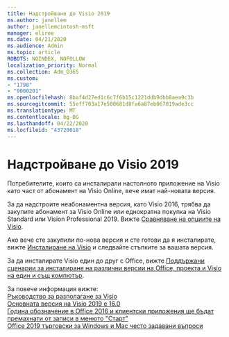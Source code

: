 ```yaml
---
title: Надстройване до Visio 2019
ms.author: janellem
author: janellemcintosh-msft
manager: eliree
ms.date: 04/21/2020
ms.audience: Admin
ms.topic: article
ROBOTS: NOINDEX, NOFOLLOW
localization_priority: Normal
ms.collection: Adm_O365
ms.custom:
- "1798"
- "9000201"
ms.openlocfilehash: 8baf4d27ed1c6c7f6b15c1221ddb9dbb8aea9c3b
ms.sourcegitcommit: 55eff703a17e500681d8fa6a87eb067019ade3cc
ms.translationtype: MT
ms.contentlocale: bg-BG
ms.lasthandoff: 04/22/2020
ms.locfileid: "43720018"
---
```

# <a name="upgrade-to-visio-2019"></a>Надстройване до Visio 2019

Потребителите, които са инсталирали настолното приложение на Visio като част от абонамент на Visio Online, вече имат най-новата версия. 

За да надстроите неабонаментна версия, като Visio 2016, трябва да закупите абонамент за Visio Online или еднократна покупка на Visio Standard или Vision Professional 2019. Вижте [Сравняване на опциите на Visio](https://products.office.com/visio/microsoft-visio-plans-and-pricing-compare-visio-options).

Ако вече сте закупили по-нова версия и сте готови да я инсталирате, вижте [Инсталиране на Visio](https://support.office.com/article/f98f21e3-aa02-4827-9167-ddab5b025710?wt.mc_id=OfficeAdm_ClientDIA_Alchemy1798) и следвайте стъпките за вашата версия. 

За да инсталирате Visio един до друг с Office, вижте [Поддържани сценарии за инсталиране на различни версии на Office, проекта и Visio на един и същ компютър](https://docs.microsoft.com/deployoffice/install-different-office-visio-and-project-versions-on-the-same-computer).

За повече информация вижте:<br>
[Ръководство за разполагане за Visio](https://docs.microsoft.com/deployoffice/deployment-guide-for-visio)<br>
[Основната версия на Visio 2019 е 16.0](https://docs.microsoft.com/deployoffice/office2019/overview#whats-stayed-the-same-in-office-2019)<br>
[Година обозначение в Office 2016 и клиентски приложения ще бъдат премахнати от записи в менюто "Старт"](https://support.office.com/article/8fe5e052-76d2-49de-af30-2e84ed3da907?wt.mc_id=OfficeAdm_ClientDIA_Alchemy1798)<br>
[Office 2019 търговски за Windows и Mac често задавани въпроси](https://support.microsoft.com/help/4133312) 
